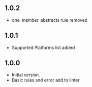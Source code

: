 ## 1.0.2

- one_member_abstracts rule removed

## 1.0.1

- Supported Platforms list added

## 1.0.0

- Initial version.
- Basic rules and error add to linter
